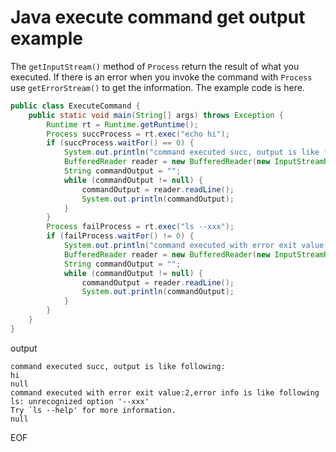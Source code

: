 # Java execute command get output example
The `getInputStream()` method of `Process` return the result of what you executed. If there is an error when you 
invoke the command with `Process` use `getErrorStream()` to get the information. The example code is here.
```java
public class ExecuteCommand {
    public static void main(String[] args) throws Exception {
        Runtime rt = Runtime.getRuntime();
        Process succProcess = rt.exec("echo hi");
        if (succProcess.waitFor() == 0) {
            System.out.println("command executed succ, output is like following:");
            BufferedReader reader = new BufferedReader(new InputStreamReader(succProcess.getInputStream()));
            String commandOutput = "";
            while (commandOutput != null) {
                commandOutput = reader.readLine();
                System.out.println(commandOutput);
            }
        }
        Process failProcess = rt.exec("ls --xxx");
        if (failProcess.waitFor() != 0) {
            System.out.println("command executed with error exit value:" + failProcess.exitValue() + ",error info is like following");
            BufferedReader reader = new BufferedReader(new InputStreamReader(failProcess.getErrorStream()));
            String commandOutput = "";
            while (commandOutput != null) {
                commandOutput = reader.readLine();
                System.out.println(commandOutput);
            }
        }
    }
}
```
output
```
command executed succ, output is like following:
hi
null
command executed with error exit value:2,error info is like following
ls: unrecognized option '--xxx'
Try `ls --help' for more information.
null
```

EOF




 
